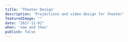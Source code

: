 ```yaml
---
title: 'Theater Design'
description: 'Projections and video design for theater'
featuredImage: ""
date: "2017-11-01"
when: 'now and then'
publish: false
---
```

